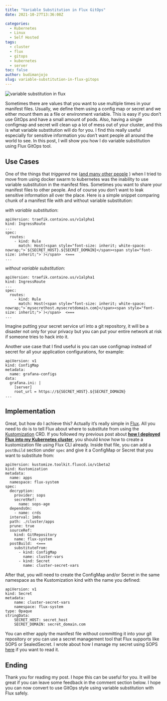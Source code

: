 ```yaml
---
title: "Variable Substitution in Flux GitOps"
date: 2021-10-27T13:36:08Z

categories:
  - Kubernetes
  - Linux
  - Self Hosted
tags:
  - cluster
  - flux
  - gitops
  - kubernetes
  - server
toc: false
author: budimanjojo
slug: variable-substitution-in-flux-gitops
---
```

![variable substitution in flux](/images/variable-substitution-in-flux-gitops_1.png)

Sometimes there are values that you want to use multiple times in your manifest files.
Usually, we define them using a config map or secret and we either mount them as a file or environment variable.
This is easy if you don’t use GitOps and have a small amount of pods.
Also, having a single configmap and secret will clean up a lot of mess out of your cluster, and this is what variable substitution will do for you.
I find this really useful especially for sensitive information you don’t want people all around the world to see.
In this post, I will show you how I do variable substitution using Flux GitOps tool.
<!--more-->

## Use Cases

One of the things that *triggered* me ([and many other people](https://github.com/kubernetes/kubernetes/issues/52787) ) when I tried to move from using docker swarm to kubernetes was the inability to use variable substitution in the manifest files.
Sometimes you want to share your manifest files to other people.
And of course you don’t want to leak sensitive information all over the place.
Here is a simple snippet comparing chunk of a manifest file with and without variable substitution:

*with variable substitution*:
```
apiVersion: traefik.containo.us/v1alpha1
kind: IngressRoute
...
spec:
  routes:
    - kind: Rule
      match: Host(<span style="font-size: inherit; white-space: nowrap;">`${SECRET_HOST}.${SECRET_DOMAIN}</span><span style="font-size: inherit;">`)</span>  <===
...
```

*without variable substitution*:
```
apiVersion: traefik.containo.us/v1alpha1
kind: IngressRoute
...
spec:
  routes:
    - kind: Rule
      match: Host(<span style="font-size: inherit; white-space: nowrap;">`mysecrethost.mysecretdomain.com}</span><span style="font-size: inherit;">`)</span>  <===
...
```

Imagine putting your secret service url into a git repository, it will be a disaster not only for your privacy but you can put your entire network at risk if someone tries to hack into it.

Another use case that I find useful is you can use configmap instead of secret for all your application configurations, for example:

```
apiVersion: v1
kind: ConfigMap
metadata:
  name: grafana-configs
data:
  grafana.ini: |
    [server]
    root_url = https://${SECRET_HOST}.${SECRET_DOMAIN}
...
```

## Implementation

Great, but how do I achieve this?
Actually it’s really simple in [Flux](https://fluxcd.io/).
All you need to do is to tell Flux about where to substitute from using the [Kustomization](https://fluxcd.io/docs/components/kustomize/kustomization/) CRD.
If you followed my previous post about [**how I deployed Flux into my Kubernetes cluster**](https://budimanjojo.com/2021/10/20/how-i-manage-my-kubernetes-manifests-using-flux/), you should know how to create a kustomization file using Flux CLI already.
Inside that file, you can add a `postBuild` section under `spec` and give it a ConfigMap or Secret that you want to substitute from:

```
apiVersion: kustomize.toolkit.fluxcd.io/v1beta2
kind: Kustomization
metadata:
  name: apps
  namespace: flux-system
spec:
  decryption:
    provider: sops
    secretRef:
      name: sops-age
  dependsOn:
    - name: crds
  interval: 1m0s
  path: ./cluster/apps
  prune: true
  sourceRef:
    kind: GitRepository
    name: flux-system
  postBuild:  <===
    substituteFrom:
      - kind: ConfigMap
        name: cluster-vars
      - kind: Secret
        name: cluster-secret-vars
```

After that, you will need to create the ConfigMap and/or Secret in the same namespace as the Kustomization kind with the name you defined:

```
apiVersion: v1
kind: Secret
metadata:
    name: cluster-secret-vars
    namespace: flux-system
type: Opaque
stringData:
    SECRET_HOST: secret_host
    SECRET_DOMAIN: secret_domain.com
```

You can either apply the manifest file without committing it into your git repository or you can use a secret management tool that Flux supports like SOPS or SealedSecret.
I wrote about how I manage my secret using SOPS [here](https://budimanjojo.com/2021/10/23/flux-secret-management-with-sops-age/) if you want to read it.

## Ending

Thank you for reading my post.
I hope this can be useful for you.
It will be great if you can leave some feedback in the comment section below.
I hope you can now convert to use GitOps style using variable substitution with Flux safely.
